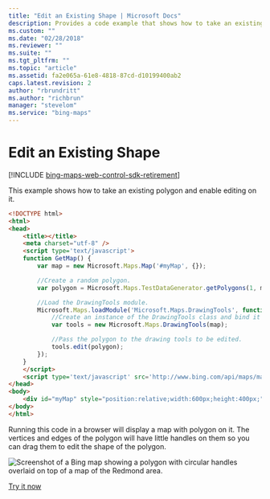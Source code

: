 ```yaml
---
title: "Edit an Existing Shape | Microsoft Docs"
description: Provides a code example that shows how to take an existing polygon and enable editing so the polygon can be edited.
ms.custom: ""
ms.date: "02/28/2018"
ms.reviewer: ""
ms.suite: ""
ms.tgt_pltfrm: ""
ms.topic: "article"
ms.assetid: fa2e065a-61e8-4818-87cd-d10199400ab2
caps.latest.revision: 2
author: "rbrundritt"
ms.author: "richbrun"
manager: "stevelom"
ms.service: "bing-maps"
---
```


# Edit an Existing Shape

[!INCLUDE [bing-maps-web-control-sdk-retirement](../../../includes/bing-maps-web-control-sdk-retirement.md)]

This example shows how to take an existing polygon and enable editing on it.

```html
<!DOCTYPE html>
<html>
<head>
    <title></title>
    <meta charset="utf-8" />
	<script type='text/javascript'>
    function GetMap() {
        var map = new Microsoft.Maps.Map('#myMap', {});

        //Create a random polygon.
        var polygon = Microsoft.Maps.TestDataGenerator.getPolygons(1, map.getBounds());

        //Load the DrawingTools module.
        Microsoft.Maps.loadModule('Microsoft.Maps.DrawingTools', function () {
            //Create an instance of the DrawingTools class and bind it to the map.
            var tools = new Microsoft.Maps.DrawingTools(map);

            //Pass the polygon to the drawing tools to be edited.
            tools.edit(polygon);
        });
    }
    </script>
    <script type='text/javascript' src='http://www.bing.com/api/maps/mapcontrol?callback=GetMap&key=[YOUR_BING_MAPS_KEY]' async defer></script>
</head>
<body>
    <div id="myMap" style="position:relative;width:600px;height:400px;"></div>
</body>
</html>
```

Running this code in a browser will display a map with polygon on it. The vertices and edges of the polygon will have little handles on them so you can drag them to edit the shape of the polygon.

![Screenshot of a Bing map showing a polygon with circular handles overlaid on top of a map of the Redmond area.](../../media/bmv8-drawingtoolseditshapeexample.png)

[Try it now](https://www.bing.com/api/maps/sdk/mapcontrol/isdk#dtEditPolygon+JS)